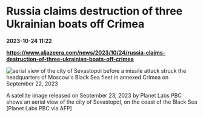 # Russia claims destruction of three Ukrainian boats off Crimea

**2023-10-24 11:22**

**https://www.aljazeera.com/news/2023/10/24/russia-claims-destruction-of-three-ukrainian-boats-off-crimea**

![aerial view of the city of Sevastopol before a missile attack struck the headquarters of Moscow's Black Sea fleet in annexed Crimea on September 22, 2023](https://www.aljazeera.com/wp-content/uploads/2023/10/33W42CJ-highres-1698139802.jpg?resize=770%2C513&quality=80)

A satellite image released on September 23, 2023 by Planet Labs PBC shows an aerial view of the city of Sevastopol, on the coast of the Black Sea \[Planet Labs PBC via AFP\]
